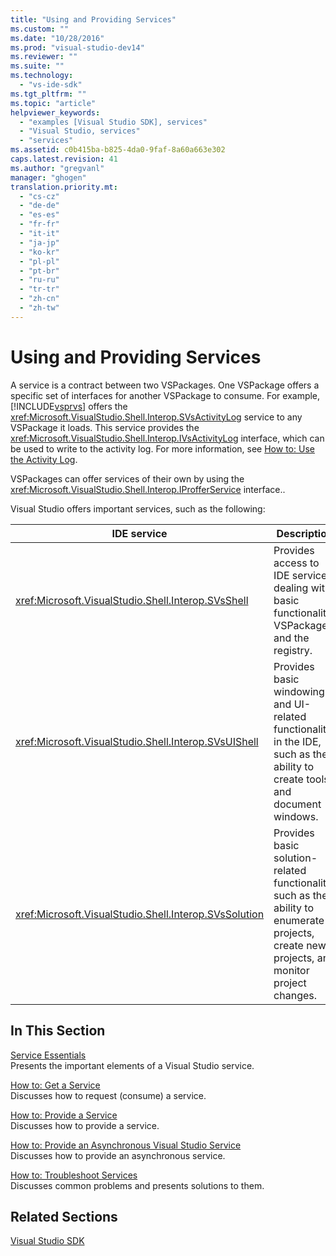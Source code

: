 ```yaml
---
title: "Using and Providing Services"
ms.custom: ""
ms.date: "10/28/2016"
ms.prod: "visual-studio-dev14"
ms.reviewer: ""
ms.suite: ""
ms.technology: 
  - "vs-ide-sdk"
ms.tgt_pltfrm: ""
ms.topic: "article"
helpviewer_keywords: 
  - "examples [Visual Studio SDK], services"
  - "Visual Studio, services"
  - "services"
ms.assetid: c0b415ba-b825-4da0-9faf-8a60a663e302
caps.latest.revision: 41
ms.author: "gregvanl"
manager: "ghogen"
translation.priority.mt: 
  - "cs-cz"
  - "de-de"
  - "es-es"
  - "fr-fr"
  - "it-it"
  - "ja-jp"
  - "ko-kr"
  - "pl-pl"
  - "pt-br"
  - "ru-ru"
  - "tr-tr"
  - "zh-cn"
  - "zh-tw"
---
```

# Using and Providing Services
A service is a contract between two VSPackages. One VSPackage offers a specific set of interfaces for another VSPackage to consume. For example, [!INCLUDE[vsprvs](../code-quality/includes/vsprvs_md.md)] offers the <xref:Microsoft.VisualStudio.Shell.Interop.SVsActivityLog> service to any VSPackage it loads. This service provides the <xref:Microsoft.VisualStudio.Shell.Interop.IVsActivityLog> interface, which can be used to write to the activity log. For more information, see [How to: Use the Activity Log](../extensibility/how-to-use-the-activity-log.md).  
  
 VSPackages can offer services of their own by using the <xref:Microsoft.VisualStudio.Shell.Interop.IProfferService> interface..  
  
 Visual Studio offers important services, such as the following:  
  
|IDE service|Description|  
|-----------------|-----------------|  
|<xref:Microsoft.VisualStudio.Shell.Interop.SVsShell>|Provides access to IDE services dealing with basic functionality, VSPackages, and the registry.|  
|<xref:Microsoft.VisualStudio.Shell.Interop.SVsUIShell>|Provides basic windowing and UI-related functionality in the IDE, such as the ability to create tools and document windows.|  
|<xref:Microsoft.VisualStudio.Shell.Interop.SVsSolution>|Provides basic solution-related functionality, such as the ability to enumerate projects, create new projects, and monitor project changes.|  
  
## In This Section  
 [Service Essentials](../extensibility/internals/service-essentials.md)  
 Presents the important elements of a Visual Studio service.  
  
 [How to: Get a Service](../extensibility/how-to-get-a-service.md)  
 Discusses how to request (consume) a service.  
  
 [How to: Provide a Service](../extensibility/how-to-provide-a-service.md)  
 Discusses how to provide a service.  
  
 [How to: Provide an Asynchronous Visual Studio Service](../extensibility/how-to-provide-an-asynchronous-visual-studio-service.md)  
 Discusses how to provide an asynchronous service.  
  
 [How to: Troubleshoot Services](../extensibility/how-to-troubleshoot-services.md)  
 Discusses common problems and presents solutions to them.  
  
## Related Sections  
 [Visual Studio SDK](../extensibility/visual-studio-sdk.md)